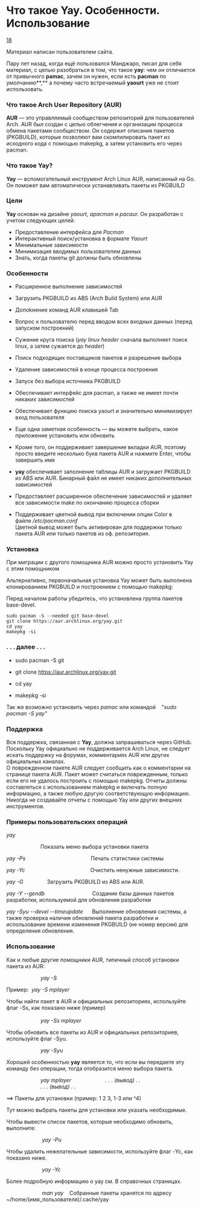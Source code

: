 # Что такое Yay. Особенности. Использование

[18](https://pingvinus.ru/note/yay#comments)

Материал написан пользователем сайта.

Пару лет назад, когда ещё пользовался Манджаро, писал для себя материал, с целью разобраться в том, что такое **yay**: чем он отличается от привычного **pamac**, зачем он нужен, если есть **pacman** по умолчанию**,** а почему часто встречаемый **yaourt** уже не стоит использовать.

### Что такое Arch User Repository (AUR)

**AUR** — это управляемый сообществом репозиторий для пользователей Arch. AUR был создан с целью облегчения и организации процесса обмена пакетами сообществом. Он содержит описания пакетов (PKGBUILD), которые позволяют вам скомпилировать пакет из исходного кода с помощью makepkg, а затем установить его через pacman.

### Что такое Yay?

**Yay** — вспомогательный инструмент Arch Linux AUR, написанный на Go. Он поможет вам автоматически устанавливать пакеты из PKGBUILD

### Цели

**Yay** основан на дизайне _yaourt_, _apacman_ и _pacaur._ Он разработан с учетом следующих целей:  

- Предоставление интерфейса для _Pacman_
- Интерактивный поиск/установка в формате _Yaourt_
- Минимальные зависимости
- Минимизация вводимых пользователем данных
- Знать, когда пакеты git должны быть обновлены

### Особенности

- Расширенное выполнение зависимостей
- Загрузить PKGBUILD из ABS (Arch Build System) или AUR
- Допоkнение команд AUR клавишей Tab
- Вопрос к пользователю перед вводом всех входных данных (перед запуском построений)
- Сужение круга поиска (_yay linux header_ сначала выполняет поиск linux, а затем сужается до _header_)
- Поиск подходящих поставщиков пакетов и разрешение выбора
- Удаление зависимостей в конце процесса построения
- Запуск без выбора источника PKGBUILD

- Обеспечивает интерфейс для pacman, а также не имеет почти никаких зависимостей
- Обеспечивает функцию поиска yaourt и значительно минимизирует вход пользователя
- Еще одна заметная особенность — вы можете выбрать, какое приложение установить или обновить
- Кроме того, он поддерживает завершение вкладки AUR, поэтому просто введите несколько букв пакета AUR и нажмите Enter, чтобы завершить имя
- **yay** обеспечивает заполнение таблицы AUR и загружает PKGBUILD из ABS или AUR. Бинарный файл не имеет никаких дополнительных зависимостей
- Предоставляет расширенное обеспечение зависимостей и удаляет все зависимости make по окончанию процесса сборки  
    
- Поддерживает цветной вывод при включении опции Color в файле _/etc/pacman.conf_  
    Цветной вывод может быть активирован для поддержки только пакета AUR или только пакетов из оф. репозитория.

### Установка

При миграции с другого помощника AUR можно просто установить Yay с этим помощником

Альтернативно, первоначальная установка Yay может быть выполнена клонированием PKGBUILD и построением с помощью makepkg:

Перед началом работы убедитесь, что установлена группа пакетов base-devel.

```shell
sudo pacman -S --needed git base-devel
git clone https://aur.archlinux.org/yay.git
cd yay
makepkg -si
```

### . . . далее . . .

- sudo pacman -S git

- git clone https://aur.archlinux.org/yay.git

- cd yay

- makepkg -si

Так же возможно установить через _pamac_ или командой    "_sudo pacman -S yay"_

### Поддержка

Вся поддержка, связанная с **Yay**, должна запрашиваться через GitHub. Поскольку Yay официально не поддерживается Arch Linux, не следует искать поддержку на форумах, комментариях AUR или других официальных каналах.  
О поврежденном пакете AUR следует сообщить как о комментарии на странице пакета AUR. Пакет может считаться поврежденным, только если его не удалось построить с помощью makepkg. Отчеты должны составляться с использованием makepkg и включать полную информацию, а также любую другую соответствующую информацию. Никогда не создавайте отчеты с помощью Yay или других внешних инструментов.

### Примеры пользовательских операций

_yay <Search Term>_                       Показать меню выбора установки пакета

_yay -Ps_                                            Печать статистики системы

_yay -Yc_                                            Очистить ненужные зависимости.

_yay -G <AUR Package>_               Загрузить PKGBUILD из ABS или AUR.

_yay -Y --gendb_                                Создание базы данных пакетов разработки, используемой для обновления разработки

_yay -Syu --devel --timeupdate_      Выполнение обновления системы, а также проверка наличия обновлений пакета разработки и использование времени изменения PKGBUILD (не номер версии) для определения обновления.

### Использование

Как и любые другие помощники AUR, типичный способ установки пакета из AUR:

                       _yay -S <package-name-here>_

Пример:  _yay -S mplayer_

Чтобы найти пакет в AUR и официальных репозиториях, используйте флаг -Ss, как показано ниже (пример)  
   
                       _yay -Ss mplayer_

Чтобы обновить все пакеты из AUR и официальных репозиториев, используйте флаг -Syu.

                       _yay -Syu_

Хорошей особенностью **yay** является то, что если вы передаете эту команду без операции, тогда отобразится меню выбора пакета.

                       _yay mplayer_                       _. . ._ _(вывод) . .  
                       . . . (вывод) . ._ 

==> Пакеты для установки (пример: 1 2 3, 1-3 или ^4)

Тут можно выбрать пакеты для установки или указать необходимые.

Чтобы вывести список пакетов, которые необходимо обновить, выполните:

                        _yay -Pu_

Чтобы удалить нежелательные зависимости, используйте флаг -Yc, как показано ниже.

                        _yay -Yc_

Более подробную информацию о yay см. В справочных страницах.

                        _man yay_    Собранные пакеты хранятся по адресу ~/home/(имя_пользователя)/.cache/yay